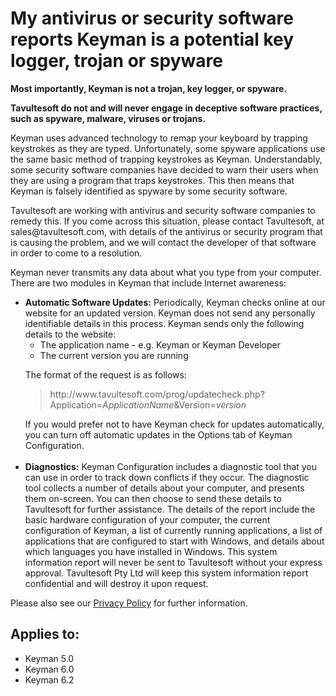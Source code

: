 # My antivirus or security software reports Keyman is a potential key logger, trojan or spyware

<p><b>Most importantly, Keyman is not a trojan, key logger, or spyware.</b></p>

<p><b>Tavultesoft do not and will never engage in deceptive software practices, such as spyware, malware, viruses
or trojans.</b></p>

<p>Keyman uses advanced technology to remap your keyboard by trapping keystrokes as they are typed.  Unfortunately,
some spyware applications use the same basic method of trapping keystrokes as Keyman.  Understandably, some security
software companies have decided to warn their users when they are using a program that traps keystrokes.  This then
means that Keyman is falsely identified as spyware by some security software.</p>

<p>Tavultesoft are working with antivirus and security software companies to remedy this.  If you come across this
situation, please contact Tavultesoft, at sales@tavultesoft.com, with details of the antivirus or security
program that is causing the problem, and we will contact the developer of that software in order to come to a resolution.</p>

<p>Keyman never transmits any data about what you type from your computer.  There are two modules in Keyman that include
Internet awareness:
<ul><li><b>Automatic Software Updates:</b> Periodically, Keyman checks online at our website for an updated version.  Keyman
does not send any personally identifiable details in this process.  Keyman sends only the following details to the website:
  <ul><li>The application name - e.g. Keyman or Keyman Developer</li>
  <li>The current version you are running</li></ul>

The format of the request is as follows:<br>
<blockquote>http://www.tavultesoft.com/prog/updatecheck.php?Application=<i>ApplicationName</i>&Version=<i>version</i></blockquote>
If you would prefer not to have Keyman check for updates automatically, you can turn off automatic updates in the 
Options tab of Keyman Configuration.<br><br></li>

<li><b>Diagnostics:</b> Keyman Configuration includes a diagnostic tool that you can use in order to track down conflicts
if they occur.  The diagnostic tool collects a number of details about your computer, and presents them on-screen.  You can
then choose to send these details to Tavultesoft for further assistance.  The details of the report include the basic
hardware configuration of your computer, the current configuration of Keyman, a list of currently running applications,
a list of applications that are configured to start with Windows, and details about which languages you have installed
in Windows.  This system information report will never be sent to Tavultesoft without your express approval.  
Tavultesoft Pty Ltd will keep this system information report confidential and will destroy it upon request.
</li>
</ul>

<p>Please also see our <a href='/privacy.php'>Privacy Policy</a> for further information.</p>


## Applies to:
 * Keyman 5.0
 * Keyman 6.0
 * Keyman 6.2
